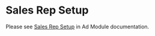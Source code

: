 # Sales Rep Setup

Please see [Sales Rep Setup](../../advertising/setup/sales-rep-setup-budgets.md#\_toc118884996) in Ad Module documentation.
